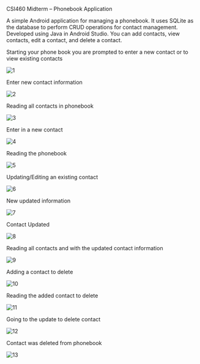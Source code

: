 CSI460 Midterm – Phonebook Application

A simple Android application for managing a phonebook. It uses SQLite as the database to perform CRUD operations for contact management. Developed using Java in Android Studio. You can add contacts, view contacts, edit a contact, and delete a contact.



Starting your phone book you are prompted to enter a new contact or to view existing contacts

![1](https://github.com/user-attachments/assets/1b6c20bd-4bc9-4e47-ad43-f5aaf7c585e3)

Enter new contact information

![2](https://github.com/user-attachments/assets/f3840992-80da-4822-87b8-ff22f2dff84a)

Reading all contacts in phonebook

![3](https://github.com/user-attachments/assets/ac3a6419-3c08-4575-b990-323adc4702bd)

Enter in a new contact

![4](https://github.com/user-attachments/assets/b9fa6048-f8b5-4f97-bf9e-89fc93db4226)

Reading the phonebook

![5](https://github.com/user-attachments/assets/e7d27ad4-9113-4d1d-a70b-3034108987a2)

Updating/Editing an existing contact

![6](https://github.com/user-attachments/assets/0be69522-697e-442f-b11a-2735ae2563f1)

New updated information

![7](https://github.com/user-attachments/assets/12c4380b-1e3a-4352-a32a-9d5e0c93b769)

Contact Updated

![8](https://github.com/user-attachments/assets/67689775-f7bf-4f65-980f-46b4fd275bb8)

Reading all contacts and with the updated contact information

![9](https://github.com/user-attachments/assets/d2cd9463-6da1-4971-aaf6-65fd3b731bc9)

Adding a contact to delete

![10](https://github.com/user-attachments/assets/49d7a072-5635-4bfe-857f-023538b2d3a6)

Reading the added contact to delete

![11](https://github.com/user-attachments/assets/4b4c45b7-0583-4845-8e01-c78ae40a2863)

Going to the update to delete contact

![12](https://github.com/user-attachments/assets/f3d1a874-643a-4175-a424-f26c4099d28c)

Contact was deleted from phonebook

![13](https://github.com/user-attachments/assets/4af48717-8268-42b5-b773-13c624e63eea)


